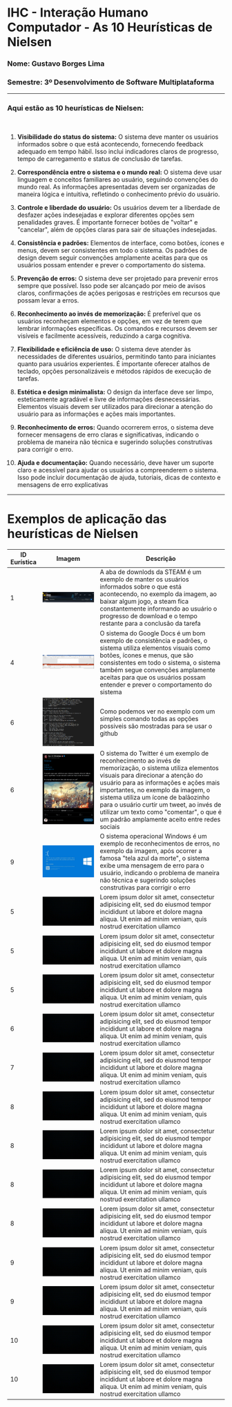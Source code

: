 # IHC - Interação Humano Computador - As 10 Heurísticas de Nielsen
### Nome: Gustavo Borges Lima
### Semestre: 3º Desenvolvimento de Software Multiplataforma

<hr>

### Aqui estão as 10 heurísticas de Nielsen:

<br>

1. **Visibilidade do status do sistema:** O sistema deve manter os usuários informados sobre o que está acontecendo, fornecendo feedback adequado em tempo hábil. Isso inclui indicadores claros de progresso, tempo de carregamento e status de conclusão de tarefas.

2. **Correspondência entre o sistema e o mundo real:** O sistema deve usar linguagem e conceitos familiares ao usuário, seguindo convenções do mundo real. As informações apresentadas devem ser organizadas de maneira lógica e intuitiva, refletindo o conhecimento prévio do usuário.

3. **Controle e liberdade do usuário:** Os usuários devem ter a liberdade de desfazer ações indesejadas e explorar diferentes opções sem penalidades graves. É importante fornecer botões de "voltar" e "cancelar", além de opções claras para sair de situações indesejadas.

4. **Consistência e padrões:** Elementos de interface, como botões, ícones e menus, devem ser consistentes em todo o sistema. Os padrões de design devem seguir convenções amplamente aceitas para que os usuários possam entender e prever o comportamento do sistema.

5. **Prevenção de erros:** O sistema deve ser projetado para prevenir erros sempre que possível. Isso pode ser alcançado por meio de avisos claros, confirmações de ações perigosas e restrições em recursos que possam levar a erros.

6. **Reconhecimento ao invés de memorização:** É preferível que os usuários reconheçam elementos e opções, em vez de terem que lembrar informações específicas. Os comandos e recursos devem ser visíveis e facilmente acessíveis, reduzindo a carga cognitiva.

7. **Flexibilidade e eficiência de uso:** O sistema deve atender às necessidades de diferentes usuários, permitindo tanto para iniciantes quanto para usuários experientes. É importante oferecer atalhos de teclado, opções personalizáveis ​​e métodos rápidos de execução de tarefas.

8. **Estética e design minimalista:** O design da interface deve ser limpo, esteticamente agradável e livre de informações desnecessárias. Elementos visuais devem ser utilizados para direcionar a atenção do usuário para as informações e ações mais importantes.

9. **Reconhecimento de erros:** Quando ocorrerem erros, o sistema deve fornecer mensagens de erro claras e significativas, indicando o problema de maneira não técnica e sugerindo soluções construtivas para corrigir o erro.

10. **Ajuda e documentação:** Quando necessário, deve haver um suporte claro e acessível para ajudar os usuários a compreenderem o sistema. Isso pode incluir documentação de ajuda, tutoriais, dicas de contexto e mensagens de erro explicativas

<hr>

# Exemplos de aplicação das heurísticas de Nielsen
| ID Eurística | Imagem | Descrição |
|--|--|--|
| 1 | ![](./IMG/STEAM.jpeg) | A aba de downlods da STEAM é um exemplo de manter os usuários informados sobre o que está acontecendo, no exemplo da imagem, ao baixar algum jogo, a steam fica constantemente informando ao usuário o progresso de download e o tempo restante para a conclusão da tarefa |
| 4 | ![](./IMG/Word.PNG) | O sistema do Google Docs é um bom exemplo de consistência e padrões, o sistema utiliza elementos visuais como botões, ícones e menus, que são consistentes em todo o sistema, o sistema também segue convenções amplamente aceitas para que os usuários possam entender e prever o comportamento do sistema |
| 6 | ![](./IMG/terminal.PNG) | Como podemos ver no exemplo com um simples comando todas as opções possiveis são mostradas para se usar o github |
| 6 | ![](./IMG/twitter.PNG) | O sistema do Twitter é um exemplo de reconhecimento ao invés de memorização, o sistema utiliza elementos visuais para direcionar a atenção do usuário para as informações e ações mais importantes, no exemplo da imagem, o sistema utiliza um ícone de balãozinho para o usuário curtir um tweet, ao invés de utilizar um texto como "comentar", o que é um padrão amplamente aceito entre redes sociais |
| 9 | ![](./IMG/tela-azul.jpg) | O sistema operacional Windows é um exemplo de reconhecimentos de erros, no exemplo da imagem, após ocorrer a famosa "tela azul da morte", o sistema exibe uma mensagem de erro para o usuário, indicando o problema de maneira não técnica e sugerindo soluções construtivas para corrigir o erro |
| 5 | ![](./IMG/BLACK.jpg) | Lorem ipsum dolor sit amet, consectetur adipisicing elit, sed do eiusmod tempor incididunt ut labore et dolore magna aliqua. Ut enim ad minim veniam, quis nostrud exercitation ullamco |
| 5 | ![](./IMG/BLACK.jpg) | Lorem ipsum dolor sit amet, consectetur adipisicing elit, sed do eiusmod tempor incididunt ut labore et dolore magna aliqua. Ut enim ad minim veniam, quis nostrud exercitation ullamco |
| 5 | ![](./IMG/BLACK.jpg) | Lorem ipsum dolor sit amet, consectetur adipisicing elit, sed do eiusmod tempor incididunt ut labore et dolore magna aliqua. Ut enim ad minim veniam, quis nostrud exercitation ullamco |
| 6 | ![](./IMG/BLACK.jpg) | Lorem ipsum dolor sit amet, consectetur adipisicing elit, sed do eiusmod tempor incididunt ut labore et dolore magna aliqua. Ut enim ad minim veniam, quis nostrud exercitation ullamco |
| 7 | ![](./IMG/BLACK.jpg) | Lorem ipsum dolor sit amet, consectetur adipisicing elit, sed do eiusmod tempor incididunt ut labore et dolore magna aliqua. Ut enim ad minim veniam, quis nostrud exercitation ullamco |
| 8 | ![](./IMG/BLACK.jpg) | Lorem ipsum dolor sit amet, consectetur adipisicing elit, sed do eiusmod tempor incididunt ut labore et dolore magna aliqua. Ut enim ad minim veniam, quis nostrud exercitation ullamco |
| 8 | ![](./IMG/BLACK.jpg) |Lorem ipsum dolor sit amet, consectetur adipisicing elit, sed do eiusmod tempor incididunt ut labore et dolore magna aliqua. Ut enim ad minim veniam, quis nostrud exercitation ullamco |
| 8 | ![](./IMG/BLACK.jpg) | Lorem ipsum dolor sit amet, consectetur adipisicing elit, sed do eiusmod tempor incididunt ut labore et dolore magna aliqua. Ut enim ad minim veniam, quis nostrud exercitation ullamco |
| 8 | ![](./IMG/BLACK.jpg) | Lorem ipsum dolor sit amet, consectetur adipisicing elit, sed do eiusmod tempor incididunt ut labore et dolore magna aliqua. Ut enim ad minim veniam, quis nostrud exercitation ullamco |
| 9 | ![](./IMG/BLACK.jpg) | Lorem ipsum dolor sit amet, consectetur adipisicing elit, sed do eiusmod tempor incididunt ut labore et dolore magna aliqua. Ut enim ad minim veniam, quis nostrud exercitation ullamco |
| 9 | ![](./IMG/BLACK.jpg) | Lorem ipsum dolor sit amet, consectetur adipisicing elit, sed do eiusmod tempor incididunt ut labore et dolore magna aliqua. Ut enim ad minim veniam, quis nostrud exercitation ullamco |
| 10 | ![](./IMG/BLACK.jpg) | Lorem ipsum dolor sit amet, consectetur adipisicing elit, sed do eiusmod tempor incididunt ut labore et dolore magna aliqua. Ut enim ad minim veniam, quis nostrud exercitation ullamco |
| 10 | ![](./IMG/BLACK.jpg) | Lorem ipsum dolor sit amet, consectetur adipisicing elit, sed do eiusmod tempor incididunt ut labore et dolore magna aliqua. Ut enim ad minim veniam, quis nostrud exercitation ullamco |
